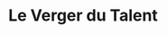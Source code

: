 ---
title: "Le Verger du Talent"
url: /oulens-sous-echallens/le-verger-du-talent/
shop: Hofladen
---